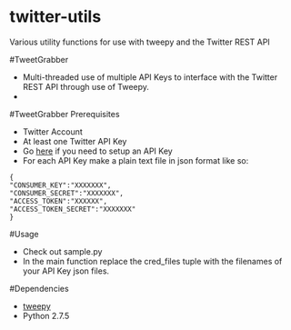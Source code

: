 # twitter-utils
Various utility functions for use with tweepy and the Twitter REST API

#TweetGrabber
- Multi-threaded use of multiple API Keys to interface with the Twitter REST API through use of Tweepy.
- 
#TweetGrabber Prerequisites 
- Twitter Account
- At least one Twitter API Key
- Go [here](https://apps.twitter.com/) if you need to setup an API Key
- For each API Key make a plain text file in json format like so:
```
{
"CONSUMER_KEY":"XXXXXXX",
"CONSUMER_SECRET":"XXXXXXX",
"ACCESS_TOKEN":"XXXXXX",
"ACCESS_TOKEN_SECRET":"XXXXXXX"
}
```

#Usage
- Check out sample.py
- In the main function replace the cred_files tuple with the filenames of your API Key json files.


#Dependencies
- [tweepy](http://www.tweepy.org/)
- Python 2.7.5
